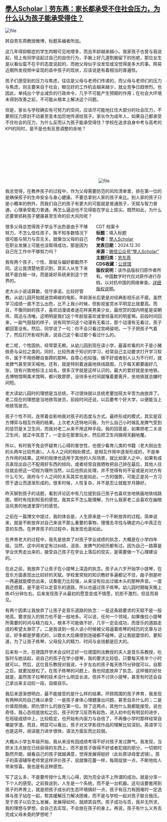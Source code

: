 <!--1735549046000-->
[學人Scholar｜劳东燕：家长都承受不住社会压力，为什么认为孩子能承受得住？](https://chinadigitaltimes.net/chinese/714498.html)
------

<p><img decoding="async" src="https://chinadigitaltimes.net/chinese/files/2024/12/image-1735559868913.png" alt="file"></p><p>转自劳东燕教授微博，标题系编者所加。</p><p>这几年得抑郁症的学生肉眼可见地增多，而且年龄越来越小。我家孩子也曾与我说起，班上有同学谈起过自己的自伤行为，手腕上好几道割腕留下的伤疤，那位女生是以看似蛮不在乎的态度说起的，而她父母似乎没发现或没觉得是多大的事。网易近期所发视频中呈现的县中孩子的现状，应该说是有着相当的普遍性。</p><p>孩子们感受到的压力与焦虑，往往是父母与老师们传递的，而父母与老师们的压力与焦虑，则主要来自于社会，眼见好的工作机会越来越少，就业竞争日趋惨烈。也因此，单纯出个学业减负的行政命令，几乎不可能产生预期的作用；在社会大环境未得到改善之前，不可能从根本上解决这个问题。</p><p>但是，家长与学校确实有可努力的空间，应该尽可能地扛住大部分的社会压力，不要把压力原封不动甚至变本加厉地传递给孩子。家长作为成年人，如果自己都承受不住社会的压力，为什么反而认为孩子能承受得住？学校在追求自身中考与高考的KPI的同时，是不是也有反思调整的余地？</p><p><img decoding="async" src="data:image/svg+xml,%3Csvg%20xmlns='http://www.w3.org/2000/svg'%20viewBox='0%200%200%200'%3E%3C/svg%3E" alt="file" data-lazy-src="https://chinadigitaltimes.net/chinese/files/2024/12/image-1735559899050.png"><noscript><img decoding="async" src="https://chinadigitaltimes.net/chinese/files/2024/12/image-1735559899050.png" alt="file"></noscript></p><p>我总觉得，在教养孩子的过程中，作为父母需要防范的风险清单里，排在第一位的是确保孩子的生命安全与身心健康。不要总拿别人家的孩子来比。别人家的孩子只是小概率的例外，而我们自己的孩子有更大的可能就是普通孩子，天赋与智力普通，心理承受能力普通，再怎么逼迫也不见得能在学业上拔尖。既然如此，为什么还要冒损耗孩子健康甚至生命的巨大风险呢？</p><div style="width:42%;float:right;padding-left:20px;"><div class="su-spoiler su-spoiler-style-fancy su-spoiler-icon-chevron-circle" data-scroll-offset="0" data-anchor-in-url="no"><div class="su-spoiler-title" tabindex="0" role="button"><span class="su-spoiler-icon"></span>CDT 档案卡</div><div class="su-spoiler-content su-u-clearfix su-u-trim"><strong>标题：</strong>填入标题<br><strong>作者：</strong><a href="https://chinadigitaltimes.net/space/學人Scholar" target="_blank">學人Scholar</a><br><strong>发表日期：</strong>2024.12.30<br><strong>来源：</strong><a href="https://web.archive.org/web/*/https://mp.weixin.qq.com/s/4eChmdt77_TjB92EUKNHtA" target="_blank">微信公众号“學人Scholar”</a><br><strong>主题归类：</strong><a href="https://chinadigitaltimes.net/space/劳东燕" target="_blank">劳东燕</a><br><strong>CDS收藏：</strong><a href="https://chinadigitaltimes.net/space/%E5%85%AC%E6%B0%91%E9%A6%86" target="_blank" rel="noopener">公民馆</a><br><strong>版权说明：</strong>该作品版权归原作者所有。中国数字时代仅对原作进行存档，以对抗中国的网络审查。<a href="https://chinadigitaltimes.net/chinese/copyright">详细版权说明</a>。</div></div></div><p>很多父母总觉得孩子学业不出色是由于不够努力，不怎么信任孩子，殊不知多数情况下很可能与努力与否无关。就像当父母的自己在职业发展上可能也没取得成功，那是因为自己在工作中不够努力吗？</p><p>我有两个孩子，个性、禀赋与偏好都截然不同。这让我清楚地意识到，其实人从生下来就不是白板一块，而是装好系统来到这个世界的。</p><p>老大从小说话算数，信守承诺，比较好管教。从幼儿园开始就迷宫崎峻的电影，年龄渐长后更是对经典影视乐此不疲。虽然学习成绩一直不怎么出色，比不上我小时候，但影视鉴赏水平明显比我要高。而且，不像同龄的孩子，喜欢动漫或者迷花样美男美少女，最欣赏的国内明星是梁朝伟、周迅与汤唯。这明明是我们这个年龄层喜欢或曾经喜欢的明星嘛。前段时间回来，一副气鼓鼓的样子，说有同学问这个动漫有无看过，那个动漫有无看过，孩子都回答没有。然后，同学说了一句：你不会只看过宫崎骏吧。一下子把孩子气着了，然后打开影视列表，说自己这个看过那个看过什么的。</p><p>老二呢，个性固执，经常耍无赖。从幼儿园到现在读小学，最喜欢看的片子是小猪佩奇与朵拉之类的。同时，比较热衷于知识的学习，经常自己主动要求打开学习软件，属于不用扬鞭自奋蹄的那种。自尊心也较强，做不好或者别人认为不行时，就发脾气甚至哭天喊地。还有，就是特别着迷画地铁线路图，几乎每天都要画好几张，饶有兴致地标注上站名，很多汉字就是这样认识的。最大的爱好就是坐地铁。去博物馆啊美术馆啊，都兴致廖廖，没待多长时间就嚷着要离开，坐地铁就总嫌时间短。</p><p>老大读幼儿园时的理想是当总统，不过很快就以总统老要加班太辛苦为由放弃了。老二现在的理想是当地铁驾驶员，前段时间还说，以后要考个好大学，以便能当上地铁驾驶员。</p><p>孩子个性不同，连带着会影响我对孩子的态度与方式。最终形成的模式，其实是双方博弈与相互作用的结果。上次老大还特地问我，为什么自己小时候乱发脾气受到的惩罚是关卫生间，而我对老二从来不用这种手段。我的回答是，如果把老二关进卫生间，就正中其意了，一定会在那里玩水，然后把卫生间搞得天翻地覆。</p><p>所以，有时我不免会怀疑育儿心得的普世性，也很少看育儿类的书籍（老大刚出生的头两年比较热衷）。人与人之间的相处模式，是相互作用中逐渐形成的，不是单方作用的结果。这样的规律也适用于其他的人际场景，就比如家人之中，如果有成员表现出自己不配用好东西的倾向，或者经常自我牺牲把自己排在最后，其他人往往就会把这一切视为理所当然，以后也照此处理，并不觉得有何不妥或是对对方有什么亏欠。政府与个人之间的关系其实也是如此，一方的强势，可能正是另一方习惯于退让而逐渐形成的。很多时候，人性复杂，并不是忍让就能岁月静好。</p><p>昨天聊到孩子的话题，看到评论区中有几位提到自己孩子也喜欢坐地铁画地铁线路图，顿时有找到知音的感觉。我其实不怎么能理解，为什么我家老二会喜欢在幽暗没风景的地道里穿行的感觉。</p><p>之前在一篇博文中提过，我的体会是，人生原来是一个不断放弃的过程。简单说来，就是不断放弃对自己来说不那么重要的事物，慢慢去寻找与确定内心中真正在意的东西。在养育孩子的过程中，我发现也是如此。</p><p>在养育老大的过程中，我先是放弃了对孩子学业成绩的执念，大概是在小学四年级。当然，这中间肯定有过纠结，沮丧、发脾气的经历都有过。因为自己一路算是学业优秀走出来的，接受自己孩子在学业上落后的现实，是需要做一下心理建设的。</p><p>在此之前，我放弃了让孩子在小提琴上深造的执念。孩子从六岁开始学小提琴，在音乐方面表现出比较好的天赋。学校里常规的知识教好多遍都记不住，曲子倒是听一两遍就能模仿出来，试奏能力比较强，从来没有拉出过锯木头的那种声音。一度我还想着，是不是可以走音乐的道路，所以也逼过孩子练琴。幼儿园时期每天晚上练45分钟左右。后来发现孩子从最初的愿意变成不情愿，抗拒不激烈，但显而易见。</p><p>有两个因素让我放弃了让孩子走音乐道路的执念：一是这条路要求的天赋不是一般地高，要求投入的努力也不是一般地多。可以说，任何一个领域，如果像拉小提琴所需要的时间与精力投入，根本不可能做不好，几乎一定会成功，而音乐的道路走成的希望太渺茫了。二是我读到一些人谈小时候被父母逼着练琴的经历的文章与访谈，好多都是梦魇式的，以致长大后痛恨到连碰都不碰琴。这让我挺震惊的，要知道，为了让孩子练琴，父母投入的精力、时间与金钱都是巨大的。</p><p>后来有一次，在德国开学术会议时正好一位德国刑法教授的夫人是音乐系教授，吃饭时与她谈起，说自己的孩子在学小提琴，我的要求比较低，只要每天练半个小时就可以。然后，这位音乐教授对我说，十岁左右的孩子每天练15分钟就可以。自那之后，就更加放松了。在孩子练琴的问题上，我也彻底放弃了执念。这样做的好处就是，虽然孩子拉琴的技术没什么明显长进，但并不讨厌小提琴，甚至有时还会自己拿出来主动拉一段，自娱自乐。</p><p>我后来逐渐想明白，最不能接受的是什么样的结果。环顾周围的孩子养育，我发现有两种风险自己难以承受：一是孩子身体心理健康出问题，甚至自杀什么的；二是价值观扭曲，把仇恨什么的放在第一位。除了这两点，其他什么我都能接受。说也奇怪，我心态彻底放松之后，孩子的学习反而有起色，进入初中后有明显的进步，在班级成绩中上，比较稳定，也开始有内驱力与自信了，不再像小学时那样经常自嘲是学渣。而且，明显可以看出，孩子对文学影视作品的理解比较深刻。英语学习也是这样，阅读能力进步很快，语法方面反而比较弱。</p><p>大概从小学五年级开始，我从来没有因成绩考得不好对孩子发过脾气。我发现，当把关注点放在已经获得的东西上，而不是孩子做得不好或者犯错的部分，一切顿时豁然开朗，越看自己的孩子就越满意，觉得发展得挺好（此处原谅母爱滤镜）。孩子的英语辅导老师曾这样评价孩子，说就像花蕾一样，每周绽放一点，不断地给人带来惊喜。我也是有这种感觉。</p><p>写了这么多，不是要传授什么育儿心得，因为完全谈不上所谓的成功，就是分享一下个人的感受。之前我说到，人生是一个系统，而不是一台机器。这句话要套用到孩子的养育上，就是把孩子成长的生态环境搞好一点，孩子有压力有困难时一定选择与孩子站在一起，帮其缓解压力解决困难，而不是与学校一起对孩子联合施压。至于孩子以后怎么发展，发展得如何，就顺其自然。孩子成功与否，我并无所求，我的理想与梦想，会自己去实现，不会放在孩子的身上。再说，孩子有什么义务去完成父母未竟的梦想呢？</p><div class="addtoany_share_save_container addtoany_content addtoany_content_bottom"><div class="a2a_kit a2a_kit_size_32 addtoany_list" data-a2a-url="https://chinadigitaltimes.net/chinese/714498.html" data-a2a-title="學人Scholar｜劳东燕：家长都承受不住社会压力，为什么认为孩子能承受得住？"><a class="a2a_button_facebook" href="https://www.addtoany.com/add_to/facebook?linkurl=https%3A%2F%2Fchinadigitaltimes.net%2Fchinese%2F714498.html&amp;linkname=%E5%AD%B8%E4%BA%BAScholar%EF%BD%9C%E5%8A%B3%E4%B8%9C%E7%87%95%EF%BC%9A%E5%AE%B6%E9%95%BF%E9%83%BD%E6%89%BF%E5%8F%97%E4%B8%8D%E4%BD%8F%E7%A4%BE%E4%BC%9A%E5%8E%8B%E5%8A%9B%EF%BC%8C%E4%B8%BA%E4%BB%80%E4%B9%88%E8%AE%A4%E4%B8%BA%E5%AD%A9%E5%AD%90%E8%83%BD%E6%89%BF%E5%8F%97%E5%BE%97%E4%BD%8F%EF%BC%9F" title="Facebook" rel="nofollow noopener" target="_blank"></a><a class="a2a_button_twitter" href="https://www.addtoany.com/add_to/twitter?linkurl=https%3A%2F%2Fchinadigitaltimes.net%2Fchinese%2F714498.html&amp;linkname=%E5%AD%B8%E4%BA%BAScholar%EF%BD%9C%E5%8A%B3%E4%B8%9C%E7%87%95%EF%BC%9A%E5%AE%B6%E9%95%BF%E9%83%BD%E6%89%BF%E5%8F%97%E4%B8%8D%E4%BD%8F%E7%A4%BE%E4%BC%9A%E5%8E%8B%E5%8A%9B%EF%BC%8C%E4%B8%BA%E4%BB%80%E4%B9%88%E8%AE%A4%E4%B8%BA%E5%AD%A9%E5%AD%90%E8%83%BD%E6%89%BF%E5%8F%97%E5%BE%97%E4%BD%8F%EF%BC%9F" title="Twitter" rel="nofollow noopener" target="_blank"></a><a class="a2a_button_telegram" href="https://www.addtoany.com/add_to/telegram?linkurl=https%3A%2F%2Fchinadigitaltimes.net%2Fchinese%2F714498.html&amp;linkname=%E5%AD%B8%E4%BA%BAScholar%EF%BD%9C%E5%8A%B3%E4%B8%9C%E7%87%95%EF%BC%9A%E5%AE%B6%E9%95%BF%E9%83%BD%E6%89%BF%E5%8F%97%E4%B8%8D%E4%BD%8F%E7%A4%BE%E4%BC%9A%E5%8E%8B%E5%8A%9B%EF%BC%8C%E4%B8%BA%E4%BB%80%E4%B9%88%E8%AE%A4%E4%B8%BA%E5%AD%A9%E5%AD%90%E8%83%BD%E6%89%BF%E5%8F%97%E5%BE%97%E4%BD%8F%EF%BC%9F" title="Telegram" rel="nofollow noopener" target="_blank"></a><a class="a2a_button_reddit" href="https://www.addtoany.com/add_to/reddit?linkurl=https%3A%2F%2Fchinadigitaltimes.net%2Fchinese%2F714498.html&amp;linkname=%E5%AD%B8%E4%BA%BAScholar%EF%BD%9C%E5%8A%B3%E4%B8%9C%E7%87%95%EF%BC%9A%E5%AE%B6%E9%95%BF%E9%83%BD%E6%89%BF%E5%8F%97%E4%B8%8D%E4%BD%8F%E7%A4%BE%E4%BC%9A%E5%8E%8B%E5%8A%9B%EF%BC%8C%E4%B8%BA%E4%BB%80%E4%B9%88%E8%AE%A4%E4%B8%BA%E5%AD%A9%E5%AD%90%E8%83%BD%E6%89%BF%E5%8F%97%E5%BE%97%E4%BD%8F%EF%BC%9F" title="Reddit" rel="nofollow noopener" target="_blank"></a><a class="a2a_button_whatsapp" href="https://www.addtoany.com/add_to/whatsapp?linkurl=https%3A%2F%2Fchinadigitaltimes.net%2Fchinese%2F714498.html&amp;linkname=%E5%AD%B8%E4%BA%BAScholar%EF%BD%9C%E5%8A%B3%E4%B8%9C%E7%87%95%EF%BC%9A%E5%AE%B6%E9%95%BF%E9%83%BD%E6%89%BF%E5%8F%97%E4%B8%8D%E4%BD%8F%E7%A4%BE%E4%BC%9A%E5%8E%8B%E5%8A%9B%EF%BC%8C%E4%B8%BA%E4%BB%80%E4%B9%88%E8%AE%A4%E4%B8%BA%E5%AD%A9%E5%AD%90%E8%83%BD%E6%89%BF%E5%8F%97%E5%BE%97%E4%BD%8F%EF%BC%9F" title="WhatsApp" rel="nofollow noopener" target="_blank"></a><a class="a2a_button_email" href="https://www.addtoany.com/add_to/email?linkurl=https%3A%2F%2Fchinadigitaltimes.net%2Fchinese%2F714498.html&amp;linkname=%E5%AD%B8%E4%BA%BAScholar%EF%BD%9C%E5%8A%B3%E4%B8%9C%E7%87%95%EF%BC%9A%E5%AE%B6%E9%95%BF%E9%83%BD%E6%89%BF%E5%8F%97%E4%B8%8D%E4%BD%8F%E7%A4%BE%E4%BC%9A%E5%8E%8B%E5%8A%9B%EF%BC%8C%E4%B8%BA%E4%BB%80%E4%B9%88%E8%AE%A4%E4%B8%BA%E5%AD%A9%E5%AD%90%E8%83%BD%E6%89%BF%E5%8F%97%E5%BE%97%E4%BD%8F%EF%BC%9F" title="Email" rel="nofollow noopener" target="_blank"></a><a class="a2a_button_copy_link" href="https://www.addtoany.com/add_to/copy_link?linkurl=https%3A%2F%2Fchinadigitaltimes.net%2Fchinese%2F714498.html&amp;linkname=%E5%AD%B8%E4%BA%BAScholar%EF%BD%9C%E5%8A%B3%E4%B8%9C%E7%87%95%EF%BC%9A%E5%AE%B6%E9%95%BF%E9%83%BD%E6%89%BF%E5%8F%97%E4%B8%8D%E4%BD%8F%E7%A4%BE%E4%BC%9A%E5%8E%8B%E5%8A%9B%EF%BC%8C%E4%B8%BA%E4%BB%80%E4%B9%88%E8%AE%A4%E4%B8%BA%E5%AD%A9%E5%AD%90%E8%83%BD%E6%89%BF%E5%8F%97%E5%BE%97%E4%BD%8F%EF%BC%9F" title="Copy Link" rel="nofollow noopener" target="_blank"></a><a class="a2a_dd addtoany_share_save addtoany_share" href="https://www.addtoany.com/share"></a></div></div>
